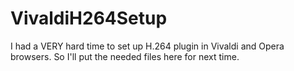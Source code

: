 # VivaldiH264Setup
I had a VERY hard time to set up H.264 plugin in Vivaldi and Opera browsers. So I'll put the needed files here for next time.
